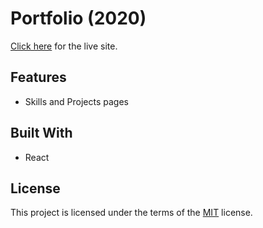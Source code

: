 # Portfolio (2020)

[Click here](https://alex0n0.github.io/portfolio/) for the live site.

## Features

- Skills and Projects pages

## Built With

- React

## License

This project is licensed under the terms of the [MIT](https://alex0n0.github.io/portfolio/blob/master/LICENSE) license.
